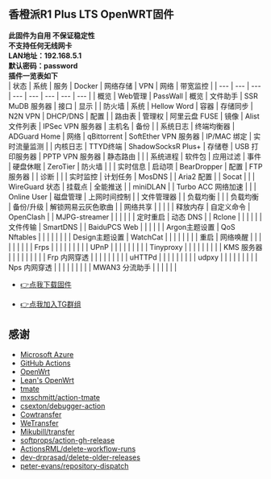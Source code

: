 ## 香橙派R1 Plus LTS OpenWRT固件
**此固件为自用 不保证稳定性**</br>
**不支持任何无线网卡**</br>
**LAN地址：192.168.5.1**</br>
**默认密码：password**</br>
**插件一览表如下**</br>
| 状态 | 系统 | 服务 | Docker | 网络存储 | VPN | 网络 | 带宽监控 |
| --- | --- | --- | --- | --- | --- | --- | --- |
| 概览 | Web管理 | PassWall | 概览 | 文件助手 | SSR MuDB 服务器 | 接口 | 显示 |
| 防火墙 | 系统 | Hellow Word | 容器 | 存储同步 | N2N VPN | DHCP/DNS | 配置 |
| 路由表 | 管理权 | 阿里云盘 FUSE | 镜像 | Alist 文件列表 | IPSec VPN 服务器 | 主机名 | 备份 |
| 系统日志 | 终端均衡器 | ADGuard Home | 网络 | qBittorrent | SoftEther VPN 服务器 | IP/MAC 绑定 | 实时流量监测 |
| 内核日志 | TTYD终端 | ShadowSocksR Plus+ | 存储卷 | USB 打印服务器 | PPTP VPN 服务器 | 静态路由 |  |
| 系统进程 | 软件包 | 应用过滤 | 事件 | 硬盘休眠 | ZeroTier | 防火墙 |  |
| 实时信息 | 启动项 | BearDropper | 配置 | FTP 服务器 |  | 诊断 |  |
| 实时监控 | 计划任务 | MosDNS |  | Aria2 配置 |  | Socat |  |
| WireGuard 状态 | 挂载点 | 全能推送 |  | miniDLAN |  | Turbo ACC 网络加速 |  |
| Online User | 磁盘管理 | 上网时间控制 |  | 文件管理器 |  | 负载均衡 |  |
| 负载均衡 | 备份/升级 | 解锁网易云灰色歌曲 |  | 网络共享 |  |  |  |
| 释放内存 | 自定义命令 | OpenClash |  | MJPG-streamer |  |  |  |
|  | 定时重启 | 动态 DNS |  | Rclone |  |  |  |
|  | 文件传输 | SmartDNS |  | BaiduPCS Web |  |  |  |
|  | Argon主题设置 | QoS Nftables |  |  |  |  |  |
|  | Design主题设置 | WatchCat |  |  |  |  |  |
|  | 重启 | 网络唤醒 |  |  |  |  |  |
|  |  | Frps |  |  |  |  |  |
|  |  | UPnP |  |  |  |  |  |
|  |  | Tinyproxy |  |  |  |  |  |
|  |  | KMS 服务器 |  |  |  |  |  |
|  |  | Frp 内网穿透 |  |  |  |  |  |
|  |  | uHTTPd |  |  |  |  |  |
|  |  | udpxy |  |  |  |  |  |
|  |  | Nps 内网穿透 |  |  |  |  |  |
|  |  | MWAN3 分流助手 |  |  |  |  |  |
    
- [:point_right:点我下载固件](https://github.com/QYKing233/OpenWRT-OrangePi-R1-Plus-LTS/releases)

- [:point_right:点我加入TG群组](https://t.me/orangepi_openwrt)


## 感谢

- [Microsoft Azure](https://azure.microsoft.com)
- [GitHub Actions](https://github.com/features/actions)
- [OpenWrt](https://github.com/openwrt/openwrt)
- [Lean's OpenWrt](https://github.com/coolsnowwolf/lede)
- [tmate](https://github.com/tmate-io/tmate)
- [mxschmitt/action-tmate](https://github.com/mxschmitt/action-tmate)
- [csexton/debugger-action](https://github.com/csexton/debugger-action)
- [Cowtransfer](https://cowtransfer.com)
- [WeTransfer](https://wetransfer.com/)
- [Mikubill/transfer](https://github.com/Mikubill/transfer)
- [softprops/action-gh-release](https://github.com/softprops/action-gh-release)
- [ActionsRML/delete-workflow-runs](https://github.com/ActionsRML/delete-workflow-runs)
- [dev-drprasad/delete-older-releases](https://github.com/dev-drprasad/delete-older-releases)
- [peter-evans/repository-dispatch](https://github.com/peter-evans/repository-dispatch)
